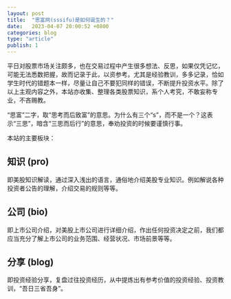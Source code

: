 ```yaml
---
layout: post
title:  "思富网(sssifu)是如何诞生的？"
date:   2023-04-07 20:00:52 +0800
categories: blog
type: "article"
publish: 1
---
```


平日对股票市场关注颇多，也在交易过程中产生很多想法、反思，如果仅凭记忆，可能无法悉数把握，故而记录于此，以资参考。尤其是经验教训，多多记录，恰如学生时代的错题本一样，尽量让自己不要犯同样的错误，不断提升投资水平。除了以上主观内容之外，本站亦收集、整理各类股票知识，系个人考究，不敢妄称专业，不吝赐教。

“思富”二字，取“思考而后致富”的意思。为什么有三个“s”，而不是一个？这表示“三思”，暗含“三思而后行”的意思，奉劝投资的时候要谨慎行事。

本站的主要板块：

## 知识 (pro)

即美股知识解读，通过深入浅出的语言，通俗地介绍美股专业知识。例如解说各种投资者公告的理解，介绍交易的规则等等。

## 公司 (bio)

即上市公司介绍，对美股上市公司进行详细介绍，作出任何投资决定之前，我们都应当充分了解上市公司的业务范围、经营状况、市场前景等等。

## 分享 (blog)

即投资经验分享，复盘过往投资经历，从中提炼出有参考价值的投资经验、投资教训，“吾日三省吾身”。
